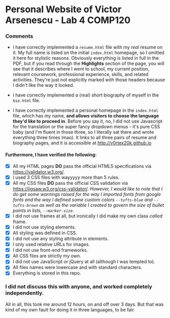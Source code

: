# Personal Website of Victor Arsenescu - Lab 4 COMP120

### Comments

- I have correctly implemented a `resume.html` file with my *real* resume on it.
My full name is listed on the initial `index.html` homepage, so I omitted it here
for stylistic reasons. Obviously everything is listed in full in the PDF, but if
you read through the **Highlights** section of the page, you will see that it describes
where I went to school, my current position, relevant coursework, professional experience, skills, and related activities. They're just not explicitly marked with those headers because I didn't like the way it looked.

- I have correctly implemented a (real) short biography of myself in the `bio.html` file.

- I have correctly implemented a personal homepage in the `index.html` file, which
has my name, **and allows visitors to choose the language they'd like to proceed in**. Before you say it, no, I did not use Javascript for the translation or the super fancy dropdown menus - it's pure CSS baby (and I'm fluent in those three, so I literally sat there and wrote everything three times lmao). It links to all three pairs of resume and biography pages, and it is accessible at http://v0rtex20k.github.io

#### Furthermore, I have verified the following:

- [x] All my HTML pages **DO** pass the official HTML5 specifications via https://validator.w3.org/.
- [x] I used 3 CSS files with wayyyyy more than 5 rules.
- [x] All my CSS files **DO** pass the official CSS validation via https://jigsaw.w3.org/css-validator/. *However, I would like to note that I do get some
warnings raised for the way I imported fonts from google fonts and the way I defined some custom colors `--tufts-blue` and `--tufts-brown` as well as the variable I created to govern the size of bullet points in lists, `--marker-size`*.
- [x] I did not use frames at all, but ironically I did make my own class *called* frame.
- [x] I did not use styling elements.
- [x] All styling was defined in CSS.
- [x] I did not use any styling attribute in elements.
- [x] I only used relative URLs for images.
- [x] I did not use front-end frameworks.
- [x] All CSS files are strictly my own.
- [x] I did not use JavaScript or jQuery at all (although I was tempted to).
- [x] All files names were lowercase and with standard characters.
- [x] Everything is stored in this repo.

### I did not discuss this with anyone, and worked completely independently.

All in all, this took me around 12 hours, on and off over 3 days. But that was kind of my own fault for doing it in three languages, to be fair.
